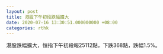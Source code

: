 ```yaml
---
layout: post
title: 港股下午初段跌幅擴大
date: 2020-07-16 13:30:51.000000000 +08:00
categories: rthk
---
```


港股跌幅擴大，恒指下午初段報25112點，下跌368點，跌幅1.5%。
